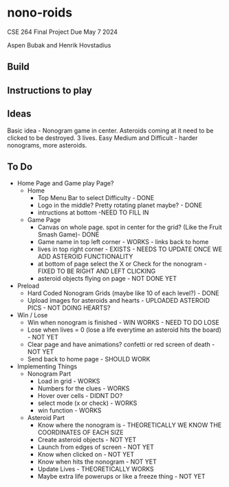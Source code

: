 # nono-roids

CSE 264 Final Project
Due May 7 2024

Aspen Bubak and Henrik Hovstadius

## Build

## Instructions to play

## Ideas

Basic idea - Nonogram game in center. Asteroids coming at it need to be clicked to be destroyed. 3 lives. Easy Medium and Difficult - harder nonograms, more asteroids.

## To Do

- Home Page and Game play Page?
  - Home
    - Top Menu Bar to select Difficulty                       - DONE
    - Logo in the middle? Pretty rotating planet maybe?       - DONE
    - intructions at bottom                                   -NEED TO FILL IN
  - Game Page
    - Canvas on whole page. spot in center for the grid? (Like the Fruit Smash Game)- DONE
    - Game name in top left corner                                                      - WORKS - links back to home
    - lives in top right corner                                                 - EXISTS - NEEDS TO UPDATE ONCE WE ADD ASTEROID FUNCTIONALITY
    - at bottom of page select the X or Check for the nonogram                  - FIXED TO BE RIGHT AND LEFT CLICKING
    - asteroid objects flying on page                                           - NOT DONE YET
- Preload 
  - Hard Coded Nonogram Grids (maybe like 10 of each level?)                      - DONE
  - Upload images for asteroids and hearts                                        - UPLOADED ASTEROID PICS - NOT DOING HEARTS?
- Win / Lose
  - Win when nonogram is finished                                           - WIN WORKS - NEED TO DO LOSE 
  - Lose when lives = 0 (lose a life everytime an asteroid hits the board)        - NOT YET
  - Clear page and have animations? confetti or red screen of death                   - NOT YET
  - Send back to home page                                                              - SHOULD WORK
- Implementing Things
  - Nonogram Part
    - Load in grid                                  - WORKS
    - Numbers for the clues                         - WORKS
    - Hover over cells                              - DIDNT DO?
    - select mode (x or check)                      - WORKS
    - win function                                  - WORKS
  - Asteroid Part
    - Know where the nonogram is                    - THEORETICALLY WE KNOW THE COORDINATES OF EACH SIZE
    - Create asteroid objects                       - NOT YET
    - Launch from edges of screen                   - NOT YET
    - Know when clicked on                          - NOT YET
    - Know when hits the nonogram                   - NOT YET
    - Update Lives                                  - THEORETICALLY WORKS
    - Maybe extra life powerups or like a freeze thing - NOT YET


